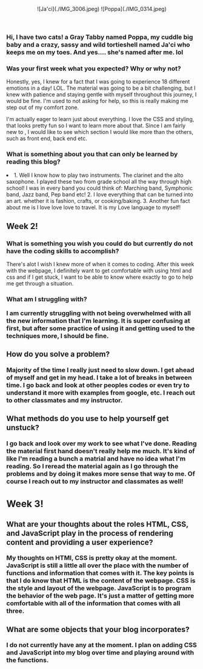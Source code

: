 <!doctype html>
<html lang="en-US">
  <head>
    <meta charset="utf-8" />
    <meta name="viewport" content="width=device-width" />
    <title> Welcome to Jacinta's World! </title>
    <link rel="stylesheet" href="styles.css" />
  </head>

<header>
![Ja'ci](./IMG_3006.jpeg)
![Poppa](./IMG_0314.jpeg)
</header>

<body>
<h3> Hi, I have two cats! a Gray Tabby named Poppa, my cuddle big baby and a crazy, sassy and wild tortieshell named Ja'ci who keeps me on my toes. And yes.... she's named after me. lol </h3>

<h3> Was your first week what you expected? Why or why not? </h3>
<p> Honestly, yes, I knew for a fact that I was going to experience 18 different emotions in a day! LOL. The material was going to be a bit challenging, but I knew with patience and staying gentle with myself throughout this journey, I would be fine. I'm used to not asking for help, so this is really making me step out of my comfort zone. <pp>

<p> I'm actually eager to learn just about everything. I love the CSS and styling, that looks pretty fun so I want to learn more about that. Since I am fairly new to , I would like to see which section I would like more than the others, such as front end, back end etc. </p>

<h3> What is something about you that can only be learned by reading this blog? </h3>

<p> 
    <li>
        1. Well I know how to play two instruments. The clarinet and the alto saxophone. I played these two from grade school all the way through high school! I was in every band you could think of: Marching band, Symphonic band, Jazz band, Pep band etc!
        2. I love everything that can be turned into an art. whether it is fashion, crafts, or cooking/baking. 
        3. Another fun fact about me is I love love love to travel. It is my Love language to myself! 
    </li> 
</p>


<h2> Week 2! </h2>

<h3> What is something you wish you could do but currently do not have the coding skills to accomplish? </h3>
<p> There's alot I wish I knew more of when it comes to coding. After this week with the webpage, I definitely want to get comfortable with using html and css and if I get stuck, I want to be able to know where exactly to go to help me get through a situation. </p>

<h3> What am I struggling with?<h/3>
<p> I am currently struggling with not being overwhelmed with all the new information that I'm learning. It is super confusing at first, but after some practice of using it and getting used to the techniques more, I should be fine.</p>

<h3> How do you solve a problem? </h3>
<p> Majority of the time I really just need to slow down. I get ahead of myself and get in my head. I take a lot of breaks in between time. I go back and look at other peoples codes or even try to understand it more with examples from google, etc. I reach out to other classmates and my instructor. </p>

<h3> What methods do you use to help yourself get unstuck? </h3>
<p> I go back and look over my work to see what I've done. Reading the material first hand doesn't really help me much. It's kind of like I'm reading a bunch a matrial and have no idea what I'm reading. So I reread the material again as I go through the problems and by doing it makes more sense that way to me. Of course I reach out to my instructor and classmates as well!</p>

<h2>Week 3! </h2>

<h3> What are your thoughts about the roles HTML, CSS, and JavaScript play in the process of rendering content and providing a user experience? </h3>
<p> My thoughts on HTMl, CSS is pretty okay at the moment. JavaScript is still a little all over the place with the number of functions and information that comes with it. The key points is that I do know that HTML is the content of the webpage. CSS is the style and layout of the webpage. JavaScript is to program the behavior of the web page. It's just a matter of getting more comfortable with all of the information that comes with all three.</p>

<h3> What are some objects that your blog incorporates? </h3>
<p> I do not currently have any at the moment. I plan on adding CSS and JavaScript into my blog over time and playing around with the functions. </p>

 </body>
</html>
